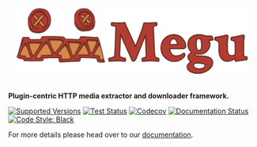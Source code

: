 <div style="padding: 1rem; margin-bottom: 1rem;">
  <img alt="Megu" src="docs/source/_static/assets/images/megu.png"/>
</div>

**Plugin-centric HTTP media extractor and downloader framework.**

[![Supported Versions](https://img.shields.io/pypi/pyversions/megu.svg)](https://pypi.org/project/megu/)
[![Test Status](https://github.com/stephen-bunn/megu/workflows/Test%20Package/badge.svg)](https://github.com/stephen-bunn/megu)
[![Codecov](https://codecov.io/gh/stephen-bunn/megu/branch/master/graph/badge.svg?token=xhhZQr8l76)](https://codecov.io/gh/stephen-bunn/megu)
[![Documentation Status](https://readthedocs.org/projects/megu/badge/?version=latest)](https://megu.readthedocs.io/)
[![Code Style: Black](https://img.shields.io/badge/code%20style-black-000000.svg)](https://github.com/ambv/black)

For more details please head over to our [documentation](https://megu.readthedocs.io/).
